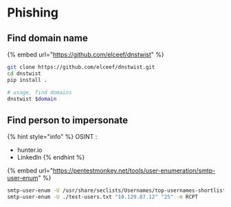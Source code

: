 # Phishing

## Find domain name

{% embed url="https://github.com/elceef/dnstwist" %}

```bash
git clone https://github.com/elceef/dnstwist.git
cd dnstwist
pip install .

# usage, find domains
dnstwist $domain
```

## Find person to impersonate

{% hint style="info" %}
OSINT :

* hunter.io
* LinkedIn
{% endhint %}

{% embed url="https://pentestmonkey.net/tools/user-enumeration/smtp-user-enum" %}

```bash
smtp-user-enum -U /usr/share/seclists/Usernames/top-usernames-shortlist.txt "10.129.87.12" "25" -m RCPT
smtp-user-enum -U ./test-users.txt "10.129.87.12" "25" -m RCPT
```
